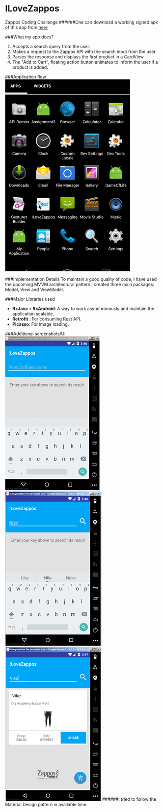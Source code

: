 # ILoveZappos
Zappos Coding Challenge
######One can download a working signed apk of this app from [here](https://github.com/nilamdeka23/ILoveZappos/blob/master/release_apk/ilovezappos.apk?raw=true)


###What my app does?
1. Accepts a search query from the user.
2. Makes a request to the Zappos API with the search input from the user.
3. Parses the response and displays the first product in a CardView
4. The "Add to Cart", floating action button animates to inform the user if a product is added.

###Application flow
![alt tag](https://github.com/nilamdeka23/ILoveZappos/blob/master/screenshots/ILoveZappos.gif)


###Implementation Details
To maintain a good quality of code, I have used the upcoming MVVM architectural pattern 
I created three main packages: Model, View and ViewModel.


###Major Libraries used
* **RxJava + RxAndroid**: A way to work asynchronously and maintain the application scalable.
* **Retrofit** : For consuming Rest API.
* **Picasso**: For image loading.


###Additional screenshots/UI
![alt tag](https://github.com/nilamdeka23/ILoveZappos/blob/master/screenshots/1.PNG)
![alt tag](https://github.com/nilamdeka23/ILoveZappos/blob/master/screenshots/2.PNG)
![alt tag](https://github.com/nilamdeka23/ILoveZappos/blob/master/screenshots/3.PNG)
######I tried to follow the Material Design pattern in available time.
